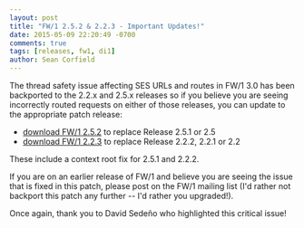 ```yaml
---
layout: post
title: "FW/1 2.5.2 & 2.2.3 - Important Updates!"
date: 2015-05-09 22:20:49 -0700
comments: true
tags: [releases, fw1, di1]
author: Sean Corfield
---
```

The thread safety issue affecting SES URLs and routes in FW/1 3.0 has been backported to the 2.2.x and 2.5.x releases so if you believe you are seeing incorrectly routed requests on either of those releases, you can update to the appropriate patch release:

* [download FW/1 2.5.2](https://github.com/framework-one/fw1/releases/tag/v2.5.2) to replace Release 2.5.1 or 2.5
* [download FW/1 2.2.3](https://github.com/framework-one/fw1/releases/tag/v2.2.3) to replace Release 2.2.2, 2.2.1 or 2.2

These include a context root fix for 2.5.1 and 2.2.2.

If you are on an earlier release of FW/1 and believe you are seeing the issue that is fixed in this patch, please post on the FW/1 mailing list (I'd rather not backport this patch any further -- I'd rather you upgraded!).

Once again, thank you to David Sedeño who highlighted this critical issue!
